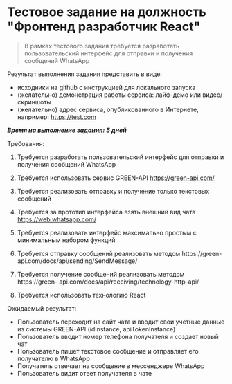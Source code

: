 # Тестовое задание на должность "Фронтенд разработчик React"

> В рамках тестового задания требуется разработать пользовательский интерфейс для
отправки и получения сообщений WhatsApp

Результат выполнения задания представить в виде:
- исходники на github с инструкцией для локального запуска
- (желательно) демонстрация работы сервиса: лайф-демо или видео/скриншоты
- (желательно) адрес сервиса, опубликованного в Интернете, например:
https://test.com

***Время на выполнение задания: 5 дней***

Требования:
1. Требуется разработать пользовательский интерфейс для отправки и получения
сообщений WhatsApp
2. Требуется использовать сервис GREEN-API https://green-api.com/
3. Требуется реализовать отправку и получение только текстовых сообщений
4. Требуется за прототип интерфейса взять внешний вид чата
https://web.whatsapp.com/
5. Требуется реализовать интерфейс максимально простым с минимальным набором
функций

6. Требуется отправку сообщений реализовать методом https://green-
api.com/docs/api/sending/SendMessage/

7. Требуется получение сообщений реализовать методом https://green-
api.com/docs/api/receiving/technology-http-api/

8. Требуется использовать технологию React

Ожидаемый результат:
* Пользователь переходит на сайт чата и вводит свои учетные данные из
системы GREEN-API (idInstance, apiTokenInstance)
* Пользователь вводит номер телефона получателя и создает новый чат
* Пользователь пишет текстовое сообщение и отправляет его получателю в
WhatsApp
* Получатель отвечает на сообщение в мессенджере WhatsApp
* Пользователь видит ответ получателя в чате
